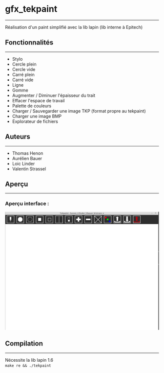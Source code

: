 # gfx_tekpaint
--------------
Réalisation d'un paint simplifié avec la lib lapin (lib interne à Epitech)

## Fonctionnalités
-----------------
* Stylo
* Cercle plein
* Cercle vide
* Carré plein
* Carré vide
* Ligne
* Gomme
* Augmenter / Diminuer l'épaisseur du trait
* Effacer l'espace de travail
* Palette de couleurs
* Charger / Sauvegarder une image TKP (format propre au tekpaint)
* Charger une image BMP
* Explorateur de fichiers

## Auteurs
---------
* Thomas Henon
* Aurélien Bauer
* Loic Linder
* Valentin Strassel

## Aperçu
--------

### Aperçu interface :  
![aperçu interface](/res/interface.png)

## Compilation
--------------

Nécessite la lib lapin 1.6  
`make re && ./tekpaint`
